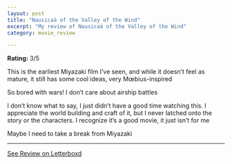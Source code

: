 ```yaml
---
layout: post
title: "Nausicaä of the Valley of the Wind"
excerpt: "My review of Nausicaä of the Valley of the Wind"
category: movie_review

---
```


**Rating:** 3/5

This is the earliest Miyazaki film I’ve seen, and while it doesn’t feel as mature, it still has some cool ideas, very Mœbius-inspired

So bored with wars! I don’t care about airship battles

I don’t know what to say, I just didn’t have a good time watching this. I appreciate the world building and craft of it, but I never latched onto the story or the characters. I recognize it’s a good movie, it just isn’t for me

Maybe I need to take a break from Miyazaki

<hr>

[See Review on Letterboxd](https://boxd.it/4c9j9J)
